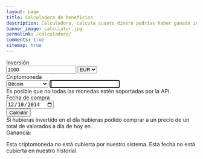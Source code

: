 ```yaml
---
layout: page
title: Calculadora de beneficios
description: Calculadora, calcula cuanto dinero podrías haber ganado invirtiendo en Bitcoin y otras criptomonedas a tiempo.
banner_image: calculator.jpg
permalink: /calculadora/
comments: true
sitemap: true
---
```


<div class="calculator-block">
    <div class="calculator-form-row">
        <div class="calculator-col-start">
            <label>Inversión</label>
        </div>
        <div class="calculator-col-end">
            <input id="invest-quantity" type="number" value="1000">
            <select id="invest-fiat">
                <option>EUR</option>
                <option>USD</option>
            </select>
        </div>
    </div>
    <div class="calculator-form-row">
        <div class="calculator-col-start">
            <label>Criptomoneda</label>
        </div>
        <div class="calculator-col-end">
			<select id="invest-currency" onchange="updateInputMinDate()">
				<option value="BTC"  min="2010-07-18">Bitcoin</option>
				<option value="ETH"  min="2015-08-08">Ethereum</option>
				<option value="LTC"  min="2013-09-15">Litecoin</option>
				<option value="XMR"  min="2015-01-27">Monero</option>
				<option value="DASH" min="2014-02-04">Dash</option>
				<option value="XRP"  min="2015-01-30">Ripple</option>
				<option class="editable">Otra moneda...</option>
			</select>
            <input class="calculator-othercoins" autofocus />
            <div class="calculator-othercoins"><span>Es posible que no todas las monedas estén soportadas por la API.</span></div>
        </div>
    </div>
    <div class="calculator-form-row">
        <div class="calculator-col-start">
            <label>Fecha de compra</label>
        </div>
        <div class="calculator-col-end">
            <input id="invest-date" type="date" value="2014-12-10" min="2010-07-18">
        </div>
    </div>
    <button class="calculate-button" onclick="calculateEarnings()">Calcular</button>
    <div class="loader calculator-loader-container"></div>
    <div class="calculator-result-container">
        <div id="calculator-results">
            Si hubieras invertido <span id="result-invest"></span> en <span id="result-tokentype1"></span> el día <span id="result-date"></span> hubieras podido comprar a un precio de 
            <span id="result-old-price"></span> un total de 
            <span id="result-tokencount"></span> <span id="result-tokentype2"></span>
            valorados a día de hoy en <span id="result-currentvalue"></span>.
            <div>Ganancia: <span id="gained-percentage"></span></div>
        </div>
        <p>
            <span class="error coin-error">Esta criptomoneda no está cubierta por nuestro sistema.</span>
            <span class="error date-error">Esta fecha no está cubierta en nuestro historial.</span>
        </p>
    </div>


<script src="{{ site.baseurl }}/js/plugins.js?{{site.time | date: '%s%N'}}"></script>
<script defer src="{{ site.baseurl }}/js/calculator.js?{{site.time | date: '%s%N'}}"></script>	